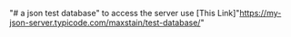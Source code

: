 "#  a json test database"
to access the server use [This Link]"https://my-json-server.typicode.com/maxstain/test-database/"
